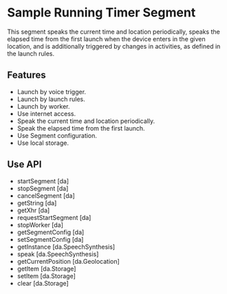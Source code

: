Sample Running Timer Segment
=======================

This segment speaks the current time and location periodically, speaks the elapsed time from the first launch when the device enters in the given location, and is additionally triggered by changes in activities, as defined in the launch rules.

Features
-------------
- Launch by voice trigger.
- Launch by launch rules.
- Launch by worker.
- Use internet access.
- Speak the current time and location periodically.
- Speak the elapsed time from the first launch.
- Use Segment configuration.
- Use local storage.

Use API
-------------
- startSegment [da]
- stopSegment [da]
- cancelSegment [da]
- getString [da]
- getXhr [da]
- requestStartSegment [da]
- stopWorker [da]
- getSegmentConfig [da]
- setSegmentConfig [da]
- getInstance [da.SpeechSynthesis]
- speak [da.SpeechSynthesis]
- getCurrentPosition [da.Geolocation]
- getItem [da.Storage]
- setItem [da.Storage]
- clear [da.Storage]
